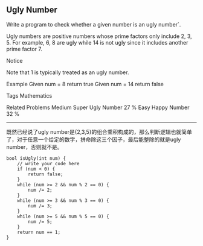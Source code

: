 ## Ugly Number  ##

Write a program to check whether a given number is an ugly number`.

Ugly numbers are positive numbers whose prime factors only include 2, 3, 5. For example, 6, 8 are ugly while 14 is not ugly since it includes another prime factor 7.

 Notice

Note that 1 is typically treated as an ugly number.

Example
Given num = 8 return true
Given num = 14 return false

Tags 
Mathematics

Related Problems 
Medium Super Ugly Number 27 %
Easy Happy Number 32 %

----------
既然已经说了ugly number是{2,3,5}的组合乘积构成的，那么判断逻辑也就简单了，对于任意一个给定的数字，拼命除这三个因子，最后能整除的就是ugly number，否则就不是。

	bool isUgly(int num) {
	    // write your code here
	    if (num < 0) {
	        return false;
	    }
	    while (num >= 2 && num % 2 == 0) {
	        num /= 2;
	    }
	    while (num >= 3 && num % 3 == 0) {
	        num /= 3;
	    }
	    while (num >= 5 && num % 5 == 0) {
	        num /= 5;
	    }
	    return num == 1;
	}